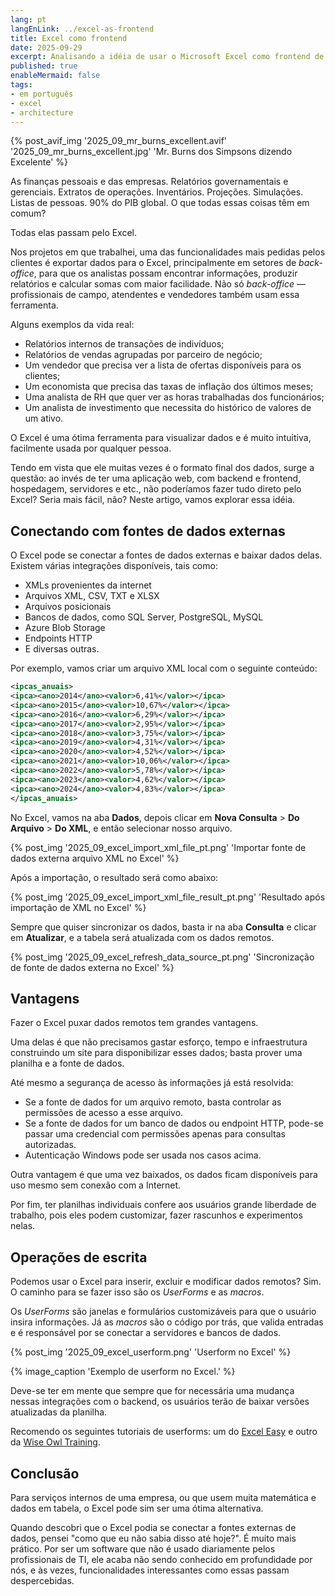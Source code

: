 ```yaml
---
lang: pt
langEnLink: ../excel-as-frontend
title: Excel como frontend
date: 2025-09-29
excerpt: Analisando a idéia de usar o Microsoft Excel como frontend de um sistema.
published: true
enableMermaid: false
tags:
- em português
- excel
- architecture
---
```


{% post_avif_img '2025_09_mr_burns_excellent.avif' '2025_09_mr_burns_excellent.jpg' 'Mr. Burns dos Simpsons dizendo Excelente' %}

As finanças pessoais e das empresas. Relatórios governamentais e gerenciais. Extratos de operações. Inventários. Projeções. Simulações. Listas de pessoas. 90% do PIB global. O que todas essas coisas têm em comum?

Todas elas passam pelo Excel.

Nos projetos em que trabalhei, uma das funcionalidades mais pedidas pelos clientes é exportar dados para o Excel, principalmente em setores de *back-office*, para que os analistas possam encontrar informações, produzir relatórios e calcular somas com maior facilidade. Não só *back-office* — profissionais de campo, atendentes e vendedores também usam essa ferramenta.

Alguns exemplos da vida real:

- Relatórios internos de transações de indivíduos;
- Relatórios de vendas agrupadas por parceiro de negócio;
- Um vendedor que precisa ver a lista de ofertas disponíveis para os clientes;
- Um economista que precisa das taxas de inflação dos últimos meses;
- Uma analista de RH que quer ver as horas trabalhadas dos funcionários;
- Um analista de investimento que necessita do histórico de valores de um ativo.

O Excel é uma ótima ferramenta para visualizar dados e é muito intuitiva, facilmente usada por qualquer pessoa.

Tendo em vista que ele muitas vezes é o formato final dos dados, surge a questão: ao invés de ter uma aplicação web, com backend e frontend, hospedagem, servidores e etc., não poderíamos fazer tudo direto pelo Excel? Seria mais fácil, não? Neste artigo, vamos explorar essa idéia.

## Conectando com fontes de dados externas

O Excel pode se conectar a fontes de dados externas e baixar dados delas. Existem várias integrações disponíveis, tais como:

- XMLs provenientes da internet
- Arquivos XML, CSV, TXT e XLSX
- Arquivos posicionais
- Bancos de dados, como SQL Server, PostgreSQL, MySQL
- Azure Blob Storage
- Endpoints HTTP
- E diversas outras.

Por exemplo, vamos criar um arquivo XML local com o seguinte conteúdo:

```xml
<ipcas_anuais>
<ipca><ano>2014</ano><valor>6,41%</valor></ipca>
<ipca><ano>2015</ano><valor>10,67%</valor></ipca>
<ipca><ano>2016</ano><valor>6,29%</valor></ipca>
<ipca><ano>2017</ano><valor>2,95%</valor></ipca>
<ipca><ano>2018</ano><valor>3,75%</valor></ipca>
<ipca><ano>2019</ano><valor>4,31%</valor></ipca>
<ipca><ano>2020</ano><valor>4,52%</valor></ipca>
<ipca><ano>2021</ano><valor>10,06%</valor></ipca>
<ipca><ano>2022</ano><valor>5,78%</valor></ipca>
<ipca><ano>2023</ano><valor>4,62%</valor></ipca>
<ipca><ano>2024</ano><valor>4,83%</valor></ipca>
</ipcas_anuais>
```

No Excel, vamos na aba **Dados**, depois clicar em **Nova Consulta** > **Do Arquivo** > **Do XML**, e então selecionar nosso arquivo.

{% post_img '2025_09_excel_import_xml_file_pt.png' 'Importar fonte de dados externa arquivo XML no Excel' %}

Após a importação, o resultado será como abaixo:

{% post_img '2025_09_excel_import_xml_file_result_pt.png' 'Resultado após importação de XML no Excel' %}

Sempre que quiser sincronizar os dados, basta ir na aba **Consulta** e clicar em **Atualizar**, e a tabela será atualizada com os dados remotos.

{% post_img '2025_09_excel_refresh_data_source_pt.png' 'Sincronização de fonte de dados externa no Excel' %}

## Vantagens

Fazer o Excel puxar dados remotos tem grandes vantagens.

Uma delas é que não precisamos gastar esforço, tempo e infraestrutura construindo um site para disponibilizar esses dados; basta prover uma planilha e a fonte de dados.

Até mesmo a segurança de acesso às informações já está resolvida:

- Se a fonte de dados for um arquivo remoto, basta controlar as permissões de acesso a esse arquivo.
- Se a fonte de dados for um banco de dados ou endpoint HTTP, pode-se passar uma credencial com permissões apenas para consultas autorizadas.
- Autenticação Windows pode ser usada nos casos acima.

Outra vantagem é que uma vez baixados, os dados ficam disponíveis para uso mesmo sem conexão com a Internet.

Por fim, ter planilhas individuais confere aos usuários grande liberdade de trabalho, pois eles podem customizar, fazer rascunhos e experimentos nelas.

## Operações de escrita

Podemos usar o Excel para inserir, excluir e modificar dados remotos? Sim. O caminho para se fazer isso são os *UserForms* e as *macros*.

Os *UserForms* são janelas e formulários customizáveis para que o usuário insira informações. Já as *macros* são o código por trás, que valida entradas e é responsável por se conectar a servidores e bancos de dados.

{% post_img '2025_09_excel_userform.png' 'Userform no Excel' %}

{% image_caption 'Exemplo de userform no Excel.' %}

Deve-se ter em mente que sempre que for necessária uma mudança nessas integrações com o backend, os usuários terão de baixar versões atualizadas da planilha.

Recomendo os seguintes tutoriais de userforms: um do [Excel Easy](https://www.excel-easy.com/vba/userform.html) e outro da [Wise Owl Training](https://www.wiseowl.co.uk/vba-macros/guides/user-forms/vba-userform/).

## Conclusão

Para serviços internos de uma empresa, ou que usem muita matemática e dados em tabela, o Excel pode sim ser uma ótima alternativa.

Quando descobri que o Excel podia se conectar a fontes externas de dados, pensei "como que eu não sabia disso até hoje?". É muito mais prático. Por ser um software que não é usado diariamente pelos profissionais de TI, ele acaba não sendo conhecido em profundidade por nós, e às vezes, funcionalidades interessantes como essas passam despercebidas.
